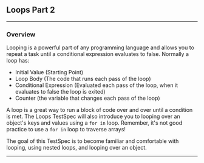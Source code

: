 ## Loops Part 2

<hr>

### Overview

Looping is a powerful part of any programming language and allows you to repeat a task until a conditional expression evaluates to false. Normally a loop has:

- Initial Value (Starting Point)
- Loop Body (The code that runs each pass of the loop)
- Conditional Expression (Evaluated each pass of the loop, when it evaluates to false the loop is exited)
- Counter (the variable that changes each pass of the loop)

A loop is a great way to run a block of code over and over until a condition is met. The Loops TestSpec will also introduce you to looping over an object's keys and values using a `for in` loop. Remember, it's not good practice to use a `for in` loop to traverse arrays!

The goal of this TestSpec is to become familiar and comfortable with looping, using nested loops, and looping over an object.

<hr>
